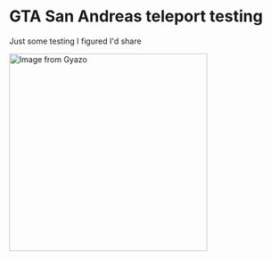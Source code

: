 # GTA San Andreas teleport testing
Just some testing I figured I'd share

<a href="https://gyazo.com/c7671bd0fe5f392e45fafc7f18fe3448"><img src="https://i.gyazo.com/c7671bd0fe5f392e45fafc7f18fe3448.png" alt="Image from Gyazo" width="355"/></a>
